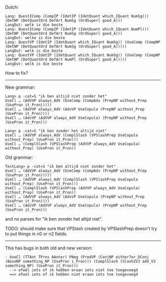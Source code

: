 Dutch:

```Lang> p -cat=QCl "which is the best" | l -treebank -lang=Dut
Lang: QuestIComp (CompIP (IdetIP (IdetQuant which_IQuant NumSg))) (DetNP (DetQuantOrd DefArt NumSg (OrdSuperl good_A)))
LangDut: welk is die beste
Lang: QuestIComp (CompIP (IdetIP (IdetQuant which_IQuant NumPl))) (DetNP (DetQuantOrd DefArt NumSg (OrdSuperl good_A)))
LangDut: welke is die beste
Lang: QuestVP (IdetIP (IdetQuant which_IQuant NumSg)) (UseComp (CompNP (DetNP (DetQuantOrd DefArt NumSg (OrdSuperl good_A)))))
LangDut: welk is die beste
Lang: QuestVP (IdetIP (IdetQuant which_IQuant NumSg)) (UseComp (CompNP (DetNP (DetQuantOrd DefArt NumPl (OrdSuperl good_A)))))
LangDut: welk is die beste
```

How to fix?

***

New grammar: 

```
Lang> p -cat=S "ik ben altijd niet zonder het"
UseCl … (AdVVP always_AdV (UseComp (CompAdv (PrepNP without_Prep (UsePron it_Pron)))))
UseCl … (AdVVP always_AdV (AdvVP UseCopula (PrepNP without_Prep (UsePron it_Pron))))
UseCl … (AdvVP (AdVVP always_AdV UseCopula) (PrepNP without_Prep (UsePron it_Pron)))

Lang> p -cat=S "ik ben zonder het altijd niet"
UseCl … (AdVVP always_AdV (ComplSlash (VPSlashPrep UseCopula without_Prep) (UsePron it_Pron)))
UseCl … (ComplSlash (VPSlashPrep (AdVVP always_AdV UseCopula) without_Prep) (UsePron it_Pron))
```

Old grammar:

```
TestLang> p -cat=S "ik ben altijd niet zonder het"
UseCl … (AdVVP always_AdV (UseComp (CompAdv (PrepNP without_Prep (UsePron it_Pron)))))
UseCl … (AdVVP always_AdV (ComplSlash (VPSlashPrep UseCopula without_Prep) (UsePron it_Pron)))
UseCl … (ComplSlash (VPSlashPrep (AdVVP always_AdV UseCopula) without_Prep) (UsePron it_Pron))
UseCl … (AdVVP always_AdV (AdvVP UseCopula (PrepNP without_Prep (UsePron it_Pron))))
UseCl … (AdvVP (AdVVP always_AdV UseCopula) (PrepNP without_Prep (UsePron it_Pron)))
```

and no parses for "ik ben zonder het altijd niet".

TODO: should make sure that VPSlash created by VPSlashPrep doesn't try to put things in n0 or n2 fields.

***

This has bugs in both old and new version:

```
- UseCl (TTAnt TPres AAnter) PNeg (PredVP (ConjNP either7or_DConj (BaseNP something_NP (UsePron i_Pron))) (ComplSlash (Slash2V3 add_V3 something_NP) (UsePron it_Pron)))
  --> ofwel iets of ik hebben eraan iets niet toe toegevoegd
  ==> ofwel iets of ik hebben niet eraan iets toe toegevoegd
  ```
